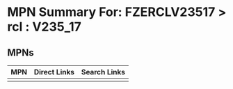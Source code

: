 



# MPN Summary For: FZERCLV23517 > rcl : V235_17

## MPNs
  

|MPN|Direct Links|Search Links|
| :--- | :--- | :--- |
||||
